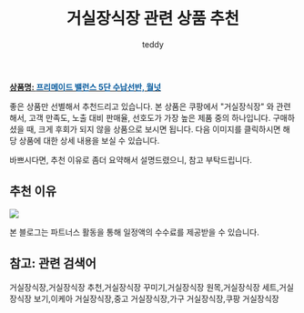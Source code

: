 ﻿---
layout: post
title:  "거실장식장 관련 상품 추천"
author: teddy
categories: [ 가구/인테리어 ]
tags: [거실장식장,거실장식장 추천,거실장식장 꾸미기,거실장식장 원목,거실장식장 세트,거실장식장 보기,이케아 거실장식장,중고 거실장식장,가구 거실장식장,쿠팡 거실장식장]
image: https://static.coupangcdn.com/image/vendor_inventory/images/2019/03/12/11/7/c7d88364-004c-4ac4-9a90-dd93f3ea7fb7.jpg 
description: "쿠팡에서 거실장식장 관련 상품으로 가장 고객 선호도가 높은 제품 중 하나입니다."
---

<a href="https://link.coupang.com/re/AFFSDP?lptag=AF3256674&pageKey=3534317&itemId=16794830&vendorItemId=4488176061&traceid=V0-153-91c0818cec37a243"><b>상품명: <font color='#01579B'>프리메이드 밸런스 5단 수납선반, 월넛</font></b></a>

좋은 상품만 선별해서 추천드리고 있습니다.
본 상품은 쿠팡에서 "거실장식장" 와 관련해서, 고객 만족도, 노출 대비 판매율, 선호도가 가장 높은 제품 중의 하나입니다.
구매하셨을 때, 크게 후회가 되지 않을 상품으로 보시면 됩니다. 
다음 이미지를 클릭하시면 해당 상품에 대한 상세 내용을 보실 수 있습니다.

바쁘시다면, 추천 이유로 좀더 요약해서 설명드렸으니, 참고 부탁드립니다.

## 추천 이유 

<a href="https://link.coupang.com/re/AFFSDP?lptag=AF3256674&pageKey=3534317&itemId=16794830&vendorItemId=4488176061&traceid=V0-153-91c0818cec37a243"><img src="https://thumbnail10.coupangcdn.com/thumbnails/remote/q89/image/vendor_inventory/images/2019/03/12/11/1/b0ec77d4-35aa-4615-ab69-00dc2626dc37.jpg"></a> 

본 블로그는 파트너스 활동을 통해 일정액의 수수료를 제공받을 수 있습니다.

## 참고: 관련 검색어    
거실장식장,거실장식장 추천,거실장식장 꾸미기,거실장식장 원목,거실장식장 세트,거실장식장 보기,이케아 거실장식장,중고 거실장식장,가구 거실장식장,쿠팡 거실장식장